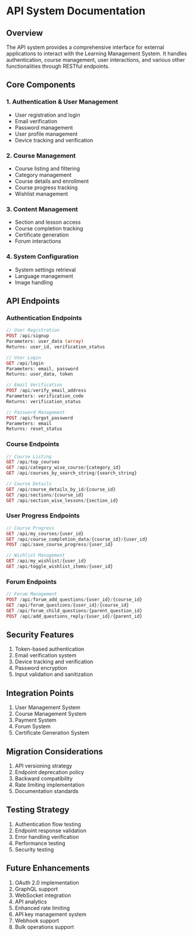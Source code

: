 # API System Documentation

## Overview
The API system provides a comprehensive interface for external applications to interact with the Learning Management System. It handles authentication, course management, user interactions, and various other functionalities through RESTful endpoints.

## Core Components

### 1. Authentication & User Management
- User registration and login
- Email verification
- Password management
- User profile management
- Device tracking and verification

### 2. Course Management
- Course listing and filtering
- Category management
- Course details and enrollment
- Course progress tracking
- Wishlist management

### 3. Content Management
- Section and lesson access
- Course completion tracking
- Certificate generation
- Forum interactions

### 4. System Configuration
- System settings retrieval
- Language management
- Image handling

## API Endpoints

### Authentication Endpoints
```php
// User Registration
POST /api/signup
Parameters: user_data (array)
Returns: user_id, verification_status

// User Login
GET /api/login
Parameters: email, password
Returns: user_data, token

// Email Verification
POST /api/verify_email_address
Parameters: verification_code
Returns: verification_status

// Password Management
POST /api/forgot_password
Parameters: email
Returns: reset_status
```

### Course Endpoints
```php
// Course Listing
GET /api/top_courses
GET /api/category_wise_course/{category_id}
GET /api/courses_by_search_string/{search_string}

// Course Details
GET /api/course_details_by_id/{course_id}
GET /api/sections/{course_id}
GET /api/section_wise_lessons/{section_id}
```

### User Progress Endpoints
```php
// Course Progress
GET /api/my_courses/{user_id}
GET /api/course_completion_data/{course_id}/{user_id}
POST /api/save_course_progress/{user_id}

// Wishlist Management
GET /api/my_wishlist/{user_id}
GET /api/toggle_wishlist_items/{user_id}
```

### Forum Endpoints
```php
// Forum Management
POST /api/forum_add_questions/{user_id}/{course_id}
GET /api/forum_questions/{user_id}/{course_id}
GET /api/forum_child_questions/{parent_question_id}
POST /api/add_questions_reply/{user_id}/{parent_id}
```

## Security Features
1. Token-based authentication
2. Email verification system
3. Device tracking and verification
4. Password encryption
5. Input validation and sanitization

## Integration Points
1. User Management System
2. Course Management System
3. Payment System
4. Forum System
5. Certificate Generation System

## Migration Considerations
1. API versioning strategy
2. Endpoint deprecation policy
3. Backward compatibility
4. Rate limiting implementation
5. Documentation standards

## Testing Strategy
1. Authentication flow testing
2. Endpoint response validation
3. Error handling verification
4. Performance testing
5. Security testing

## Future Enhancements
1. OAuth 2.0 implementation
2. GraphQL support
3. WebSocket integration
4. API analytics
5. Enhanced rate limiting
6. API key management system
7. Webhook support
8. Bulk operations support 